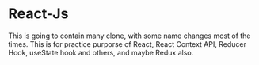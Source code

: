 # React-Js

This is going to contain many clone, with some name changes most of the times.
This is for practice purporse of React, React Context API, Reducer Hook, useState hook and others, and maybe Redux also.
